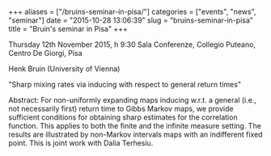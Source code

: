 +++
aliases = ["/bruins-seminar-in-pisa/"]
categories = ["events", "news", "seminar"]
date = "2015-10-28 13:06:39"
slug = "bruins-seminar-in-pisa"
title = "Bruin's seminar in Pisa"
+++
<div class="entry-content">

Thursday 12th November 2015, h 9:30 Sala Conferenze, Collegio Puteano,
Centro De Giorgi, Pisa

</div>

Henk Bruin (University of Vienna)

"Sharp mixing rates via inducing with respect to general return times"

Abstract: For non-uniformly expanding maps inducing w.r.t. a general
(i.e., not necessarily first) return time to Gibbs Markov maps, we
provide sufficient conditions for obtaining sharp estimates for the
correlation function. This applies to both the finite and the infinite
measure setting. The results are illustrated by non-Markov intervals
maps with an indifferent fixed point. This is joint work with Dalia
Terhesiu.

 
